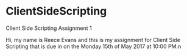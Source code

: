 # ClientSideScripting
Client Side Scripting Assignment 1

Hi, my name is Reece Evans and this is my assignment for Client Side Scripting that is due in on the Monday 15th of May 2017 at 10:00 PM.n 

